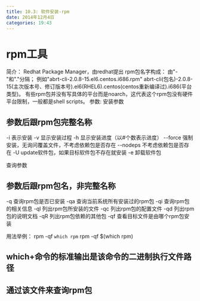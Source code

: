 ```yaml
---
title: 10.3: 软件安装-rpm
date: 2014年12月4日
categories: 19:43
---
```

 
rpm工具
=====================================
简介： 
Redhat Package Manager，由redhat提出
rpm包名字构成：
由"-"和"."分隔；
例如"abrt-cli-2.0.8-15.el6.centos.i686.rpm"
abrt-cli(包名)-2.0.8-15(主次版本号、修订版本号).el6(RHEL6).centos(centos重新编译过).i686(平台类型)。
有些rpm包并没有写具体的平台而是noarch，这代表这个rpm包没有硬件平台限制，一般都是shell scripts。 
参数:
安装参数
## 参数后跟rpm包完整名称
-i 表示安装
-v 显示安装过程
-h 显示安装进度（以#个数表示进度） 
--force  强制安装，无询问覆盖文件，不考虑依赖包是否存在 
--nodeps 不考虑依赖包是否存在
-U update软件包，如果目标软件包不存在就安装
-e 卸载软件包
 
查询参数
## 参数后跟rpm包名，非完整名称
-q  查询rpm包是否已安装
-qa 查询当前系统所有安装过的rpm包
-qi 查询rpm包的相关信息
-ql 列出rpm包所安装的文件
-qc 列出rpm包的配置文件
-qd 列出rpm包的说明文档
-qR 列出rpm包依赖的其他包
-qf 查看目标文件是由哪个rpm包安装
 
用法举例：
rpm -qf `which rpm`
rpm -qf $(which rpm)
## which+命令的标准输出是该命令的二进制执行文件路径
## 通过该文件来查询rpm包
